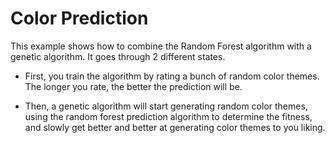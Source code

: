 Color Prediction
================

This example shows how to combine the Random Forest algorithm with a genetic algorithm. It goes through 2 different states.

- First, you train the algorithm by rating a bunch of random color themes. The longer you rate, the better the prediction will be.

- Then, a genetic algorithm will start generating random color themes, using the random forest prediction algorithm to determine the fitness, and slowly get better and better at generating color themes to you liking.